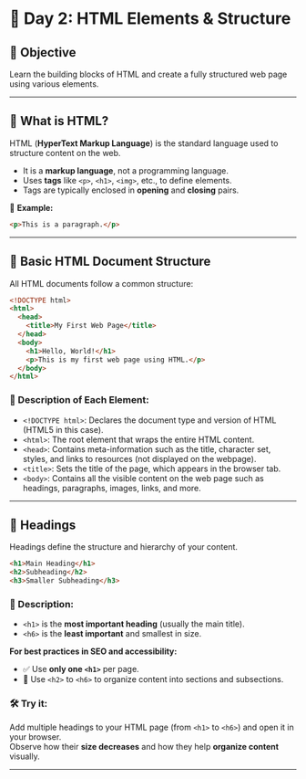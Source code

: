 # 📘 Day 2: HTML Elements & Structure

## 🎯 Objective
Learn the building blocks of HTML and create a fully structured web page using various elements.

---

## 🔹 What is HTML?

HTML (**HyperText Markup Language**) is the standard language used to structure content on the web.

- It is a **markup language**, not a programming language.
- Uses **tags** like `<p>`, `<h1>`, `<img>`, etc., to define elements.
- Tags are typically enclosed in **opening** and **closing** pairs.

📌 **Example:**
```html
<p>This is a paragraph.</p>
```

---

## 🔹 Basic HTML Document Structure

All HTML documents follow a common structure:

```html
<!DOCTYPE html>
<html>
  <head>
    <title>My First Web Page</title>
  </head>
  <body>
    <h1>Hello, World!</h1>
    <p>This is my first web page using HTML.</p>
  </body>
</html>
```

### 📝 Description of Each Element:

- `<!DOCTYPE html>`: Declares the document type and version of HTML (HTML5 in this case).
- `<html>`: The root element that wraps the entire HTML content.
- `<head>`: Contains meta-information such as the title, character set, styles, and links to resources (not displayed on the webpage).
- `<title>`: Sets the title of the page, which appears in the browser tab.
- `<body>`: Contains all the visible content on the web page such as headings, paragraphs, images, links, and more.

---

## 🔹 Headings

Headings define the structure and hierarchy of your content.

```html
<h1>Main Heading</h1>
<h2>Subheading</h2>
<h3>Smaller Subheading</h3>
```

### 📝 Description:

- `<h1>` is the **most important heading** (usually the main title).
- `<h6>` is the **least important** and smallest in size.

**For best practices in SEO and accessibility:**
- ✅ Use **only one `<h1>`** per page.
- 🧠 Use `<h2>` to `<h6>` to organize content into sections and subsections.

### 🛠 Try it:

Add multiple headings to your HTML page (from `<h1>` to `<h6>`) and open it in your browser.  
Observe how their **size decreases** and how they help **organize content** visually.

---
